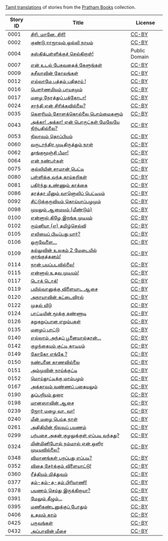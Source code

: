 [Tamil translations](https://storyweaver.org.in/search?search%5Bquery%5D=&search%5Blanguages%5D%5B%5D=Tamil) of stories from the [Pratham Books](http://prathambooks.org/) collection.

Story ID | Title | License
-------- | ----- | -------
0001 | [சிரி, மானே, சிரி!](https://storyweaver.org.in/stories/1763-konjam-siringa) | [CC-BY](https://creativecommons.org/licenses/by/4.0/)
0002 | [குண்டு ராஜாவும் ஒல்லி நாயும்](https://storyweaver.org.in/stories/2252-kundu-rajavum-olli-nayum) | [CC-BY](https://creativecommons.org/licenses/by/4.0/)
0004 | [சுஸ்கித்பள்ளிக்குச் செல்கிறாள்!](https://storyweaver.org.in/stories/437-chuskit-pallikku-chelgiraal) | Public Domain
0007 | [என் உடல் பேசுவதைக் கேளுங்கள்](https://storyweaver.org.in/stories/45-en-udal-pesuvadai-kelungal) | [CC-BY](https://creativecommons.org/licenses/by/4.0/)
0009 | [சுசீலாவின் கோலங்கள்](https://storyweaver.org.in/stories/59-susheelaavin-kolangal) | [CC-BY](https://creativecommons.org/licenses/by/4.0/)
0012 | [எல்லாமே புத்தம் புதிதாய் !](https://storyweaver.org.in/stories/2344-ellaame-puththam-pudhidhaay) | [CC-BY](https://creativecommons.org/licenses/by/4.0/)
0016 | [பௌர்ணமியும் பாயசமும்](https://storyweaver.org.in/stories/480-pournamiyum-payasamum) | [CC-BY](https://creativecommons.org/licenses/by/4.0/)
0017 | [மழை நேரத்துப் பக்கோடா!](https://storyweaver.org.in/stories/518-mazhai-neraththu-pakoda) | [CC-BY](https://creativecommons.org/licenses/by/4.0/)
0024 | [சாந்தி ஏன் சிரிக்கவில்லை?](https://storyweaver.org.in/stories/2675-santhi-en-sirikkavillai) | [CC-BY](https://creativecommons.org/licenses/by/4.0/)
0035 | [கௌரியும் சோளக்கொல்லை பொம்மைகளும்](https://storyweaver.org.in/stories/1888-gouriyum-cholakkollai-bommaigalum) | [CC-BY](https://creativecommons.org/licenses/by/4.0/)
0043 | [அக்கா! அக்கா! ஏன் பொருட்கள் மேலேயே நிற்பதில்லை?](https://storyweaver.org.in/stories/391-akka-akka-yen-porutkal-meleye-nirpathillai) | [CC-BY](https://creativecommons.org/licenses/by/4.0/)
0053 | [நிலாவும் தொப்பியும்](https://storyweaver.org.in/stories/608-nillavum-toppiyum) | [CC-BY](https://creativecommons.org/licenses/by/4.0/)
0060 | [வருடாந்திர முடிதிருத்தும் நாள்](https://storyweaver.org.in/stories/590-varudaandira-muditirutthum-naal) | [CC-BY](https://creativecommons.org/licenses/by/4.0/)
0062 | [தூங்குமூஞ்சி பீமா!](https://storyweaver.org.in/stories/2106-thoongumoonji-bheema) | [CC-BY](https://creativecommons.org/licenses/by/4.0/)
0064 | [என் நண்பர்கள்](https://storyweaver.org.in/stories/378-en-nanbargal) | [CC-BY](https://creativecommons.org/licenses/by/4.0/)
0075 | [குல்லியின் சாமான் பெட்டி](https://storyweaver.org.in/stories/494-gulliyin-saaman-petti) | [CC-BY](https://creativecommons.org/licenses/by/4.0/)
0080 | [பள்ளிக்கு வந்த காய்கறிகள்](https://storyweaver.org.in/stories/681-pallikku-vanda-kaaigarigal) | [CC-BY](https://creativecommons.org/licenses/by/4.0/)
0081 | [பகிர்ந்து உண்ணும் காக்கை](https://storyweaver.org.in/stories/689-pakirndu-unnum-kaakai) | [CC-BY](https://creativecommons.org/licenses/by/4.0/)
0086 | [தாத்தா மீனும் வானொலிப் பெட்டியும்](https://storyweaver.org.in/stories/694-taatha-meenum-vaanolipettiyum) | [CC-BY](https://creativecommons.org/licenses/by/4.0/)
0092 | [சிட்டுக்குருவியும் கொய்யாப்பழமும்](https://storyweaver.org.in/stories/753-chittukuruviyum-koyyapalamum) | [CC-BY](https://creativecommons.org/licenses/by/4.0/)
0098 | [முயலும் ஆமையும் (மீண்டும்)](https://storyweaver.org.in/stories/802-muyalum-aameyum-meendum) | [CC-BY](https://creativecommons.org/licenses/by/4.0/)
0100 | [என்னால் கிழே இறங்க முடியும்](https://storyweaver.org.in/stories/5312-ennal-kizhe-iranka-mudiyum) | [CC-BY](https://creativecommons.org/licenses/by/4.0/)
0102 | [ரும்னியா (எ) தமிழ்செல்வி](https://storyweaver.org.in/stories/1770-tamizhselvi) | [CC-BY](https://creativecommons.org/licenses/by/4.0/)
0105 | [எலியைப் பிடிப்பது யார்?](https://storyweaver.org.in/stories/879-eliyai-pidippathu-yaar) | [CC-BY](https://creativecommons.org/licenses/by/4.0/)
0106 | [ஒருவேளை…](https://storyweaver.org.in/stories/881-oruvelai) | [CC-BY](https://creativecommons.org/licenses/by/4.0/)
0109 | [கல்லுவின் உலகம் 2 மேடையில் குரங்குத்தனம்!](https://storyweaver.org.in/stories/941-kalluvin-ulagam-2-medayil-kurangguthanam) | [CC-BY](https://creativecommons.org/licenses/by/4.0/)
0114 | [நான் பயப்படவில்லை!](https://storyweaver.org.in/stories/967-naan-bayapadavillai) | [CC-BY](https://creativecommons.org/licenses/by/4.0/)
0115 | [என்னால் உதவ முடியும்!](https://storyweaver.org.in/stories/976-ennal-udhava-mudiyum) | [CC-BY](https://creativecommons.org/licenses/by/4.0/)
0117 | [டொக் டொக்!](https://storyweaver.org.in/stories/989-tok-tok) | [CC-BY](https://creativecommons.org/licenses/by/4.0/)
0119 | [பயில்வானுக்கு விளையாட ஆசை](https://storyweaver.org.in/stories/1000-payilvaanukku-vilayaada-aasai) | [CC-BY](https://creativecommons.org/licenses/by/4.0/)
0120 | [அநாயாவின் கட்டைவிரல்](https://storyweaver.org.in/stories/1801-anayavin-kattaiviral) | [CC-BY](https://creativecommons.org/licenses/by/4.0/)
0122 | [முதல் வீடு](https://storyweaver.org.in/stories/1028-mudall-veedu) | [CC-BY](https://creativecommons.org/licenses/by/4.0/)
0124 | [பாட்டியின் மூக்கு கண்ணாடி](https://storyweaver.org.in/stories/1041-paatiyin-mookku-kannadi) | [CC-BY](https://creativecommons.org/licenses/by/4.0/)
0126 | [சுறுசுறுப்பான எறும்புகள்](https://storyweaver.org.in/stories/4820-surusuppana-erumbugal) | [CC-BY](https://creativecommons.org/licenses/by/4.0/)
0135 | [மழைப் பாட்டு](https://storyweaver.org.in/stories/4164-mazhai-paatu) | [CC-BY](https://creativecommons.org/licenses/by/4.0/)
0140 | [எல்லாம் அந்தப் பூனையால்தான்...](https://storyweaver.org.in/stories/1282-ellaam-antha-poonaiyaalthaan) | [CC-BY](https://creativecommons.org/licenses/by/4.0/)
0142 | [குழந்தையும் குட்டி கரடியும்](https://storyweaver.org.in/stories/1371-kuzhanthaiyum-kutti-karadiyum) | [CC-BY](https://creativecommons.org/licenses/by/4.0/)
0149 | [கோகோ எங்கே ?](https://storyweaver.org.in/stories/2337-gogo-engge) | [CC-BY](https://creativecommons.org/licenses/by/4.0/)
0150 | [நண்பனை காணவில்லை](https://storyweaver.org.in/stories/1611-nanbanai-kaanavillai) | [CC-BY](https://creativecommons.org/licenses/by/4.0/)
0151 | [அம்முவின் நாய்க்குட்டி](https://storyweaver.org.in/stories/1732-ammuvin-naaykkutti) | [CC-BY](https://creativecommons.org/licenses/by/4.0/)
0152 | [மொய்தூட்டிக்கு மாம்பழம்](https://storyweaver.org.in/stories/3365-moidhoottikku-maambazham) | [CC-BY](https://creativecommons.org/licenses/by/4.0/)
0167 | [அக்காவும் வண்ணப் புதையலும்](https://storyweaver.org.in/stories/3352-akkavum-vanna-pudhayalum) | [CC-BY](https://creativecommons.org/licenses/by/4.0/)
0190 | [துப்பறியும் துரை](https://storyweaver.org.in/stories/2169-thuppariyum-durai) | [CC-BY](https://creativecommons.org/licenses/by/4.0/)
0198 | [மானஸாவின் ஆசை](https://storyweaver.org.in/stories/2270-manasa-wish) | [CC-BY](https://creativecommons.org/licenses/by/4.0/)
0239 | [ஜோர் மழை வா, வா!](https://storyweaver.org.in/stories/2688-jor-mazhe-vaa-vaa) | [CC-BY](https://creativecommons.org/licenses/by/4.0/)
0240 | [மீன் மழை பெய்த நாள்](https://storyweaver.org.in/stories/2886-meen-mazhai-peytha-naal) | [CC-BY](https://creativecommons.org/licenses/by/4.0/)
0261 | [அதிதியின் நிலவுப் பயணம்](https://storyweaver.org.in/stories/3010-aditiyin-nilavu-payanam) | [CC-BY](https://creativecommons.org/licenses/by/4.0/)
0299 | [பற்பசை அதன் குழலுக்குள் எப்படி வந்தது?](https://storyweaver.org.in/stories/5340-toothpaste-tubeloki-yelaa-velutundi) | [CC-BY](https://creativecommons.org/licenses/by/4.0/)
0324 | [மின்மினிபோல் நம்மால் ஏன் ஒளிர முடியவில்லை?](https://storyweaver.org.in/stories/5356-minminippol-nammal-en-olira-mudiyavillai) | [CC-BY](https://creativecommons.org/licenses/by/4.0/)
0348 | [விமானங்கள் பறப்பது எப்படி?](https://storyweaver.org.in/stories/5336-vimaanangal-parappudu-yeppadi) | [CC-BY](https://creativecommons.org/licenses/by/4.0/)
0352 | [விதை சேர்க்கும் விளையாட்டு!](https://storyweaver.org.in/stories/4411-vithai-serkkum-vilaiyattu) | [CC-BY](https://creativecommons.org/licenses/by/4.0/)
0360 | [ரீத்தியும் மித்துவும்](https://storyweaver.org.in/stories/4944-reetiyum-mithuvum) | [CC-BY](https://creativecommons.org/licenses/by/4.0/)
0377 | [தம்-தம்-த-தம் பிரியாணி!](https://storyweaver.org.in/stories/4975-dum-dum-da-dum-biryani) | [CC-BY](https://creativecommons.org/licenses/by/4.0/)
0378 | [பயணம் செய்து இருக்கிறாயா?](https://storyweaver.org.in/stories/5354-payanam-seythu-irukiraaya) | [CC-BY](https://creativecommons.org/licenses/by/4.0/)
0391 | [மேலும் கீழும்...](https://storyweaver.org.in/stories/5247-melum-keezhum) | [CC-BY](https://creativecommons.org/licenses/by/4.0/)
0395 | [மணிகண்டனுக்குப் போதும்](https://storyweaver.org.in/stories/5169-manikantanukka-podum) | [CC-BY](https://creativecommons.org/licenses/by/4.0/)
0406 | [உதவும் கரம்](https://storyweaver.org.in/stories/5269-udavum-karam) | [CC-BY](https://creativecommons.org/licenses/by/4.0/)
0425 | [பருவங்கள்](https://storyweaver.org.in/stories/5437-paruvangal) | [CC-BY](https://creativecommons.org/licenses/by/4.0/)
0432 | [அப்பாவின் மீசை](https://storyweaver.org.in/stories/304-appaavin-meesai) | [CC-BY](https://creativecommons.org/licenses/by/4.0/)
